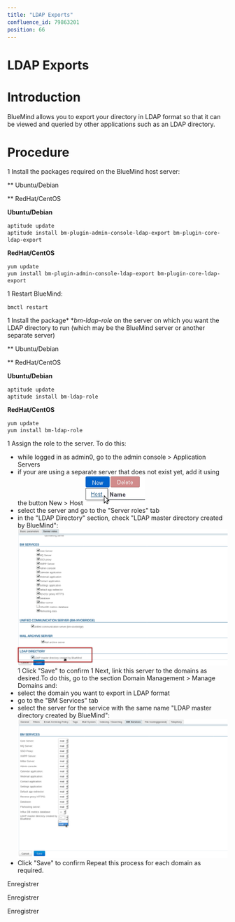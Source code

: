 ```yaml
---
title: "LDAP Exports"
confluence_id: 79863201
position: 66
---
```

# LDAP Exports


# Introduction

BlueMind allows you to export your directory in LDAP format so that it can be viewed and queried by other applications such as an LDAP directory.


# Procedure

1 
Install the packages required on the BlueMind host server:


**
Ubuntu/Debian


**
RedHat/CentOS


**Ubuntu/Debian**

```
aptitude update
aptitude install bm-plugin-admin-console-ldap-export bm-plugin-core-ldap-export
```


**RedHat/CentOS**

```
yum update
yum install bm-plugin-admin-console-ldap-export bm-plugin-core-ldap-export
```


1 
Restart BlueMind:


```
bmctl restart
```


1 
Install the package* **bm-ldap-role* on the server on which you want the LDAP directory to run (which may be the BlueMind server or another separate server)


**
Ubuntu/Debian


**
RedHat/CentOS


**Ubuntu/Debian**

```
aptitude update
aptitude install bm-ldap-role
```


**RedHat/CentOS**

```
yum update
yum install bm-ldap-role
```


1 Assign the role to the server. To do this:
  - while logged in as admin0, go to the admin console > Application Servers
  - if your are using a separate server that does not exist yet, add it using the button New > Host ![](../../attachments/79863201/79863202.png)
  - select the server and go to the "Server roles" tab
  - in the "LDAP Directory" section, check "LDAP master directory created by BlueMind":![](../../attachments/79863201/79863203.png)
1 Click "Save" to confirm
1 Next, link this server to the domains as desired.To do this, go to the section Domain Management > Manage Domains and:
  - select the domain you want to export in LDAP format
  - go to the "BM Services" tab
  - select the server for the service with the same name "LDAP master directory created by BlueMind":![](../../attachments/79863201/79863204.png)
  - Click "Save" to confirm
Repeat this process for each domain as required.


Enregistrer

Enregistrer

Enregistrer

